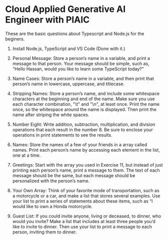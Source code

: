 # Cloud Applied Generative AI Engineer with PIAIC

These are the basic questions about Typescript and Node.js for the beginers.

1. Install Node.js, TypeScript and VS Code (Done with it.)
2. Personal Message: Store a person’s name in a variable, and print a message to that person. Your message should be simple, such as, “Hello Hassan, would you like to learn some TypeScript today?”

3. Name Cases: Store a person’s name in a variable, and then print that person’s name in lowercase, uppercase, and titlecase.

4. Stripping Names: Store a person’s name, and include some whitespace characters at the beginning and end of the name. Make sure you use each character combination, "\t" and "\n", at least once. Print the name once, so the whitespace around the name is displayed. Then print the name after striping the white spaces.

5. Number Eight: Write addition, subtraction, multiplication, and division operations that each result in the number 8. Be sure to enclose your operations in print statements to see the results.


6. Names: Store the names of a few of your friends in a array called names. Print each person’s name by accessing each element in the list, one at a time.

7. Greetings: Start with the array you used in Exercise 11, but instead of just printing each person’s name, print a message to them. The text of each message should be the same, but each message should be personalized with the person’s name.

8. Your Own Array: Think of your favorite mode of transportation, such as a motorcycle or a car, and make a list that stores several examples. Use your list to print a series of statements about these items, such as “I would like to own a Honda motorcycle.

9. Guest List: If you could invite anyone, living or deceased, to dinner, who would you invite? Make a list that includes at least three people you’d like to invite to dinner. Then use your list to print a message to each person, inviting them to dinner.


